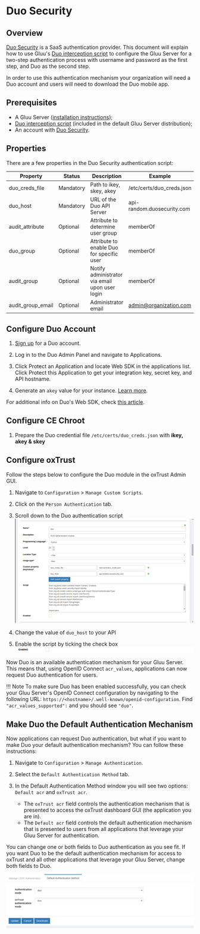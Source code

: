 # Duo Security
## Overview
[Duo Security](https://duosecurity.com) is a SaaS authentication provider. This document will explain how to use Gluu's [Duo interception script](https://github.com/GluuFederation/oxAuth/blob/master/Server/integrations/duo/DuoExternalAuthenticator.py) to configure the Gluu Server for a two-step authentication process with username and password as the first step, and Duo as the second step. 

In order to use this authentication mechanism your organization will need a Duo account and users will need to download the Duo mobile app. 

## Prerequisites
- A Gluu Server ([installation instructions](../installation-guide/index.md));
- [Duo interception script](https://github.com/GluuFederation/oxAuth/blob/master/Server/integrations/duo/DuoExternalAuthenticator.py) (included in the default Gluu Server distribution);
- An account with [Duo Security](https://duo.com/).   

## Properties
There are a few properties in the Duo Security authentication script:

|	Property	|Status		|	Description	|	Example		|
|-----------------------|---------------|-----------------------|-----------------------|
|duo_creds_file		|Mandatory     |Path to ikey, skey, akey|/etc/certs/duo_creds.json|
|duo_host		|Mandatory    |URL of the Duo API Server|api-random.duosecurity.com|
|audit_attribute	|Optional|Attribute to determine user group|memberOf		|
|duo_group		|Optional|Attribute to enable Duo for specific user|memberOf	|
|audit_group		|Optional|Notify administrator via email upon user login|memberOf|
|audit_group_email	|Optional|Administrator email		| admin@organization.com|

## Configure Duo Account

1. [Sign up](https://duo.com/) for a Duo account.

2. Log in to the Duo Admin Panel and navigate to Applications.

3. Click Protect an Application and locate Web SDK in the applications list. Click Protect this Application to get your integration key, secret key, and API hostname.

4. Generate an `akey` value for your instance. [Learn more](https://duo.com/docs/duoweb#1.-generate-an-akey).

For additional info on Duo's Web SDK, check [this article](https://duo.com/docs/duoweb). 

## Configure CE Chroot
1. Prepare the Duo credential file `/etc/certs/duo_creds.json` with **ikey, akey & skey**

## Configure oxTrust 

Follow the steps below to configure the Duo module in the oxTrust Admin GUI.

1. Navigate to `Configuration` > `Manage Custom Scripts`.
2. Click on the `Person Authentication` tab.
3. Scroll down to the Duo authentication script   
![duo-script](../img/admin-guide/multi-factor/duo-script.png)

4. Change the value of `duo_host` to your API    

5. Enable the script by ticking the check box    
![enable](../img/admin-guide/enable.png)

Now Duo is an available authentication mechanism for your Gluu Server. This means that, using OpenID Connect `acr_values`, applications can now request Duo authentication for users. 

!!! Note 
    To make sure Duo has been enabled successfully, you can check your Gluu Server's OpenID Connect configuration by navigating to the following URL: `https://<hostname>/.well-known/openid-configuration`. Find `"acr_values_supported":` and you should see `"duo"`. 

## Make Duo the Default Authentication Mechanism

Now applications can request Duo authentication, but what if you want to make Duo your default authentication mechanism? You can follow these instructions: 

1. Navigate to `Configuration` > `Manage Authentication`. 
2. Select the `Default Authentication Method` tab. 
3. In the Default Authentication Method window you will see two options: `Default acr` and `oxTrust acr`. 

    - The `oxTrust acr` field controls the authentication mechanism that is presented to access the oxTrust dashboard GUI (the application you are in).    
    - The `Default acr` field controls the default authentication mechanism that is presented to users from all applications that leverage your Gluu Server for authentication.    

You can change one or both fields to Duo authentication as you see fit. If you want Duo to be the default authentication mechanism for access to oxTrust and all other applications that leverage your Gluu Server, change both fields to Duo.  
 
![duo](../img/admin-guide/multi-factor/duo.png)
